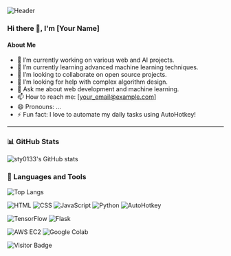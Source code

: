 ![Header](https://github.com/sty0133/sty0133/blob/main/header.png)

### Hi there 👋, I'm [Your Name]

#### About Me
- 🔭 I’m currently working on various web and AI projects.
- 🌱 I’m currently learning advanced machine learning techniques.
- 👯 I’m looking to collaborate on open source projects.
- 🤔 I’m looking for help with complex algorithm design.
- 💬 Ask me about web development and machine learning.
- 📫 How to reach me: [your_email@example.com]
- 😄 Pronouns: ...
- ⚡ Fun fact: I love to automate my daily tasks using AutoHotkey!

---

### 📊 GitHub Stats
![sty0133's GitHub stats](https://github-readme-stats.vercel.app/api?username=sty0133&show_icons=true&theme=radical)

### 🚀 Languages and Tools
![Top Langs](https://github-readme-stats.vercel.app/api/top-langs/?username=sty0133&layout=compact&theme=radical)

![HTML](https://img.shields.io/badge/-HTML5-E34F26?style=flat&logo=html5&logoColor=white)
![CSS](https://img.shields.io/badge/-CSS3-1572B6?style=flat&logo=css3&logoColor=white)
![JavaScript](https://img.shields.io/badge/-JavaScript-F7DF1E?style=flat&logo=javascript&logoColor=black)
![Python](https://img.shields.io/badge/-Python-3776AB?style=flat&logo=python&logoColor=white)
![AutoHotkey](https://img.shields.io/badge/-AutoHotkey-334455?style=flat&logo=autohotkey&logoColor=white)

![TensorFlow](https://img.shields.io/badge/-TensorFlow-FF6F00?style=flat&logo=tensorflow&logoColor=white)
![Flask](https://img.shields.io/badge/-Flask-000000?style=flat&logo=flask&logoColor=white)

![AWS EC2](https://img.shields.io/badge/-AWS%20EC2-232F3E?style=flat&logo=amazon-aws)
![Google Colab](https://img.shields.io/badge/-Google%20Colab-F9AB00?style=flat&logo=google-colab&logoColor=white)

![Visitor Badge](https://visitor-badge.laobi.icu/badge?page_id=sty0133.sty0133)
